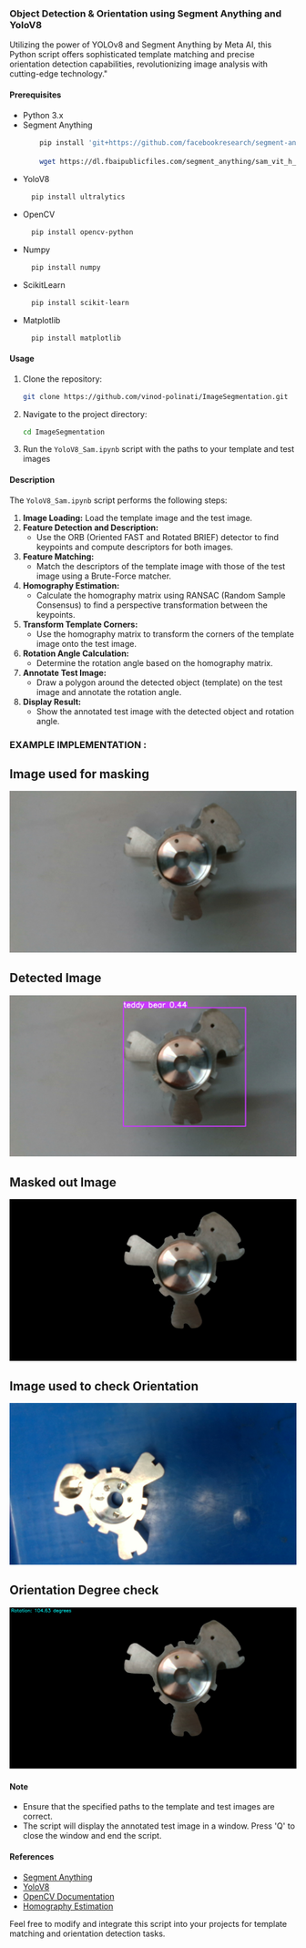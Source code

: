 ### Object Detection & Orientation using Segment Anything and YoloV8

Utilizing the power of YOLOv8 and Segment Anything by Meta AI, this Python script offers sophisticated template matching and precise orientation detection capabilities, revolutionizing image analysis with cutting-edge technology."

#### Prerequisites
- Python 3.x
- Segment Anything 
  ```bash
      pip install 'git+https://github.com/facebookresearch/segment-anything.git'

      wget https://dl.fbaipublicfiles.com/segment_anything/sam_vit_h_4b8939.pth
  ```
- YoloV8 
  ```bash
    pip install ultralytics
  ```
- OpenCV
  ```bash
    pip install opencv-python
  ```
- Numpy
  ```bash
    pip install numpy
  ```
- ScikitLearn
  ```bash
    pip install scikit-learn
  ```
- Matplotlib
  ```bash
    pip install matplotlib
  ```
  
#### Usage
1. Clone the repository:
   ```bash
   git clone https://github.com/vinod-polinati/ImageSegmentation.git
   ```

2. Navigate to the project directory:
   ```bash
   cd ImageSegmentation
   ```

3. Run the `YoloV8_Sam.ipynb` script with the paths to your template and test images 

#### Description
The `YoloV8_Sam.ipynb` script performs the following steps:

1. **Image Loading:** Load the template image and the test image.
2. **Feature Detection and Description:**
   - Use the ORB (Oriented FAST and Rotated BRIEF) detector to find keypoints and compute descriptors for both images.
3. **Feature Matching:**
   - Match the descriptors of the template image with those of the test image using a Brute-Force matcher.
4. **Homography Estimation:**
   - Calculate the homography matrix using RANSAC (Random Sample Consensus) to find a perspective transformation between the keypoints.
5. **Transform Template Corners:**
   - Use the homography matrix to transform the corners of the template image onto the test image.
6. **Rotation Angle Calculation:**
   - Determine the rotation angle based on the homography matrix.
7. **Annotate Test Image:**
   - Draw a polygon around the detected object (template) on the test image and annotate the rotation angle.
8. **Display Result:**
   - Show the annotated test image with the detected object and rotation angle.

### EXAMPLE IMPLEMENTATION :
   ## Image used for masking 
   ![Template Image](temp3.jpg)

   ## Detected Image
   ![Detected Image](detected.jpg)

   ## Masked out Image
   ![Test Image](masked_image.jpg)

   ## Image used to check Orientation 
   ![Used Image](blue2.jpg) 

   ## Orientation Degree check 
   ![Oriented Image](orientedimage.png)



#### Note
- Ensure that the specified paths to the template and test images are correct.
- The script will display the annotated test image in a window. Press 'Q' to close the window and end the script.

#### References
- [Segment Anything](https://segment-anything.com/)
- [YoloV8](https://docs.ultralytics.com/)
- [OpenCV Documentation](https://opencv.org/)
- [Homography Estimation](https://docs.opencv.org/master/d9/dab/tutorial_homography.html)




Feel free to modify and integrate this script into your projects for template matching and orientation detection tasks.
